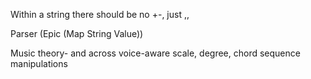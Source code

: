 Within a string there should be no +-, just ,,

Parser (Epic (Map String Value))

Music theory- and across voice-aware scale, degree, chord sequence manipulations
